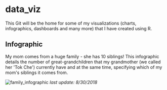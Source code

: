 # data_viz
This Git will be the home for some of my visualizations (charts, infographics, dashboards and many more) that I have created using R. 

## Infographic
My mom comes from a huge family - she has 10 siblings! This infographic details the number of great-grandchildren that my grandmother (we called her 'Tok Che') currently have and at the same time, specifying which of my mom's siblings it comes from. 

![family_infographic](https://user-images.githubusercontent.com/24283367/44851539-39853000-ac93-11e8-98e2-0d897311ef3d.png)
*last update: 8/30/2018*
